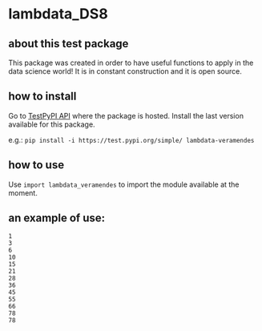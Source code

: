# lambdata_DS8

## about this test package

This package was created in order to have useful functions to apply in the data science world!
It is in constant construction and it is open source.

## how to install
Go to [TestPyPI API](https://test.pypi.org/project/lambdata-veramendes/) where the package is hosted. Install the last version available for this package.

e.g.: `pip install -i https://test.pypi.org/simple/ lambdata-veramendes`

## how to use
Use `import lambdata_veramendes` to import the module available at the moment.

## an example of use:

```>>> tri_recursion(12)
1
3
6
10
15
21
28
36
45
55
66
78
78
